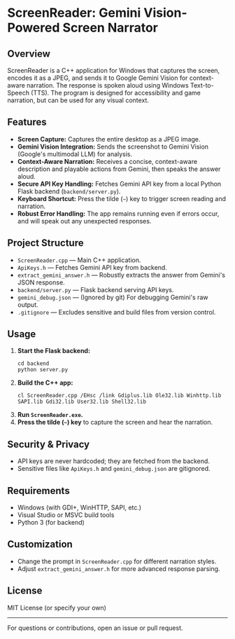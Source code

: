 # ScreenReader: Gemini Vision-Powered Screen Narrator

## Overview
ScreenReader is a C++ application for Windows that captures the screen, encodes it as a JPEG, and sends it to Google Gemini Vision for context-aware narration. The response is spoken aloud using Windows Text-to-Speech (TTS). The program is designed for accessibility and game narration, but can be used for any visual context.

## Features
- **Screen Capture:** Captures the entire desktop as a JPEG image.
- **Gemini Vision Integration:** Sends the screenshot to Gemini Vision (Google's multimodal LLM) for analysis.
- **Context-Aware Narration:** Receives a concise, context-aware description and playable actions from Gemini, then speaks the answer aloud.
- **Secure API Key Handling:** Fetches Gemini API key from a local Python Flask backend (`backend/server.py`).
- **Keyboard Shortcut:** Press the tilde (`~`) key to trigger screen reading and narration.
- **Robust Error Handling:** The app remains running even if errors occur, and will speak out any unexpected responses.

## Project Structure
- `ScreenReader.cpp` — Main C++ application.
- `ApiKeys.h` — Fetches Gemini API key from backend.
- `extract_gemini_answer.h` — Robustly extracts the answer from Gemini's JSON response.
- `backend/server.py` — Flask backend serving API keys.
- `gemini_debug.json` — (Ignored by git) For debugging Gemini's raw output.
- `.gitignore` — Excludes sensitive and build files from version control.

## Usage
1. **Start the Flask backend:**
   ```
   cd backend
   python server.py
   ```
2. **Build the C++ app:**
   ```
   cl ScreenReader.cpp /EHsc /link Gdiplus.lib Ole32.lib Winhttp.lib SAPI.lib Gdi32.lib User32.lib Shell32.lib
   ```
3. **Run `ScreenReader.exe`.**
4. **Press the tilde (`~`) key** to capture the screen and hear the narration.

## Security & Privacy
- API keys are never hardcoded; they are fetched from the backend.
- Sensitive files like `ApiKeys.h` and `gemini_debug.json` are gitignored.

## Requirements
- Windows (with GDI+, WinHTTP, SAPI, etc.)
- Visual Studio or MSVC build tools
- Python 3 (for backend)

## Customization
- Change the prompt in `ScreenReader.cpp` for different narration styles.
- Adjust `extract_gemini_answer.h` for more advanced response parsing.

## License
MIT License (or specify your own)

---
For questions or contributions, open an issue or pull request.
